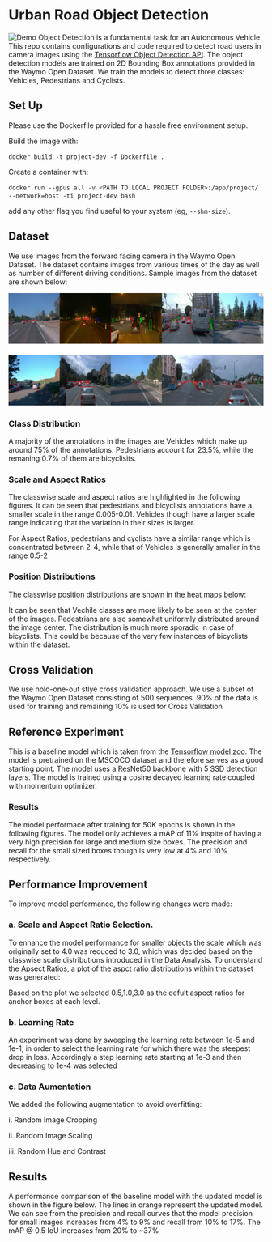 
# Urban Road Object Detection
![Demo](https://github.com/nsteve2407/urban-road-osbtacle-detection/blob/master/images/demo.gif)
Object Detection is a fundamental task for an Autonomous Vehicle. This repo contains configurations and code required to detect road users in camera images using the [Tensorflow Object Detection API](https://github.com/tensorflow/models/tree/master/research/object_detection). The object detection models are trained on 2D Bounding Box annotations provided in the Waymo Open Dataset. We train the models to detect three classes: Vehicles, Pedestrians and Cyclists.



## Set Up
Please use the Dockerfile provided for a hassle free environment setup.

Build the image with:
```
docker build -t project-dev -f Dockerfile .
```

Create a container with:
```
docker run --gpus all -v <PATH TO LOCAL PROJECT FOLDER>:/app/project/ --network=host -ti project-dev bash
```
add any other flag you find useful to your system (eg, `--shm-size`).
## Dataset
We use images from the forward facing camera in the Waymo Open Dataset. The dataset contains images from various times of the day as well as number of different driving conditions. Sample images from the dataset are shown below:

![Sample Images](https://github.com/nsteve2407/urban-road-osbtacle-detection/blob/master/dataset.png)

### Class Distribution
A majority of the annotations in the images are Vehicles which make up around 75% of the annotations. Pedestrians account for 23.5%, while the remaning 0.7% of them are bicyclisits.

### Scale and Aspect Ratios
The classwise scale and aspect ratios are highlighted in the following figures. It can be seen that pedestrians and bicyclists annotations have a smaller scale in the range 0.005-0.01. Vehicles though have a larger scale range indicating that the variation in their sizes is larger.

For Aspect Ratios, pedestrians and cyclists have a similar range which is concentrated between 2-4, while that of Vehicles is generally smaller in the range 0.5-2

### Position Distributions
The classwise position distributions are shown in the heat maps below:

It can be seen that Vechile classes are more likely to be seen at the center of the images. Pedestrians are also somewhat uniformly distributed around the image center. The distribution is much more sporadic in case of bicyclists. This could be because of the very few instances of bicyclists within the dataset.
## Cross Validation
We use hold-one-out stlye cross validation approach. We use a subset of the Waymo Open Dataset consisting of 500 sequences. 90% of the data is used for training and remaining 10% is used for Cross Validation
## Reference Experiment
This is a baseline model which is taken from the [Tensorflow model zoo](https://github.com/tensorflow/models/blob/master/research/object_detection/g3doc/tf2_detection_zoo.md). The model is pretrained on the MSCOCO dataset and therefore serves as a good starting point. The model uses a ResNet50 backbone with 5 SSD detection layers. The model is trained using a cosine decayed learning rate coupled with momentum optimizer.

### Results
The model performace after training for 50K epochs is shown in the following figures. The model only achieves a mAP of 11% inspite of having a very high precision for large and medium size boxes. The precision and recall for the small sized boxes though is very low at 4% and 10% respectively.
## Performance Improvement
To improve model performance, the following changes were made:

### a. Scale and Aspect Ratio Selection.
To enhance the model performance for smaller objects the scale which was originally set to 4.0 was reduced to 3.0, which was decided based on the classwise scale distributions introduced in the Data Analysis. To understand the Apsect Ratios, a plot of the aspct ratio distributions within the dataset was generated:

Based on the plot we selected 0.5,1.0,3.0 as the defult aspect ratios for anchor boxes at each level.

### b. Learning Rate
An experiment was done by sweeping the learning rate between 1e-5 and 1e-1, in order to select the learning rate for which there was the steepest drop in loss. Accordingly a step learning rate starting at 1e-3 and then decreasing to 1e-4 was selected

### c. Data Aumentation
We added the following augmentation to avoid overfitting:

i. Random Image Cropping

ii. Random Image Scaling

iii. Random Hue and Contrast


## Results
A performance comparison of the baseline model with the updated model is shown in the figure below. The lines in orange represent the updated model.
We can see from the precision and recall curves that the model precision for small images increases from 4% to 9% and recall from 10% to 17%. The mAP @ 0.5 IoU increases from 20% to ~37%
